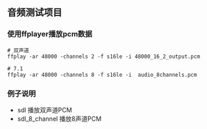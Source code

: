 ## 音频测试项目


### 使用ffplayer播放pcm数据
```shell
# 双声道
ffplay -ar 48000 -channels 2 -f s16le -i 48000_16_2_output.pcm

# 7.1
ffplay -ar 48000 -channels 8 -f s16le -i  audio_8channels.pcm
```

### 例子说明
+ sdl 播放双声道PCM
+ sdl_8_channel 播放8声道PCM
